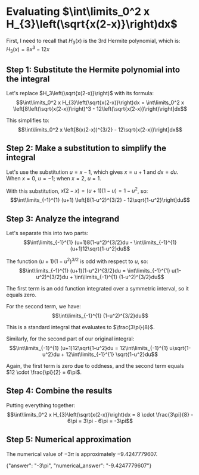 # Evaluating $\int\limits_0^2 x H_{3}\left(\sqrt{x(2-x)}\right)dx$

First, I need to recall that $H_3(x)$ is the 3rd Hermite polynomial, which is:
$H_3(x) = 8x^3 - 12x$

## Step 1: Substitute the Hermite polynomial into the integral
Let's replace $H_3\left(\sqrt{x(2-x)}\right)$ with its formula:
$$\int\limits_0^2 x H_{3}\left(\sqrt{x(2-x)}\right)dx = \int\limits_0^2 x \left[8\left(\sqrt{x(2-x)}\right)^3 - 12\left(\sqrt{x(2-x)}\right)\right]dx$$

This simplifies to:
$$\int\limits_0^2 x \left[8(x(2-x))^{3/2} - 12\sqrt{x(2-x)}\right]dx$$

## Step 2: Make a substitution to simplify the integral
Let's use the substitution $u = x-1$, which gives $x = u+1$ and $dx = du$.
When $x = 0$, $u = -1$; when $x = 2$, $u = 1$.

With this substitution, $x(2-x) = (u+1)(1-u) = 1-u^2$, so:
$$\int\limits_{-1}^{1} (u+1) \left[8(1-u^2)^{3/2} - 12\sqrt{1-u^2}\right]du$$

## Step 3: Analyze the integrand
Let's separate this into two parts:
$$\int\limits_{-1}^{1} (u+1)8(1-u^2)^{3/2}du - \int\limits_{-1}^{1} (u+1)12\sqrt{1-u^2}du$$

The function $(u+1)(1-u^2)^{3/2}$ is odd with respect to $u$, so:
$$\int\limits_{-1}^{1} (u+1)(1-u^2)^{3/2}du = \int\limits_{-1}^{1} u(1-u^2)^{3/2}du + \int\limits_{-1}^{1} (1-u^2)^{3/2}du$$

The first term is an odd function integrated over a symmetric interval, so it equals zero.

For the second term, we have:
$$\int\limits_{-1}^{1} (1-u^2)^{3/2}du$$

This is a standard integral that evaluates to $\frac{3\pi}{8}$.

Similarly, for the second part of our original integral:
$$\int\limits_{-1}^{1} (u+1)12\sqrt{1-u^2}du = 12\int\limits_{-1}^{1} u\sqrt{1-u^2}du + 12\int\limits_{-1}^{1} \sqrt{1-u^2}du$$

Again, the first term is zero due to oddness, and the second term equals $12 \cdot \frac{\pi}{2} = 6\pi$.

## Step 4: Combine the results
Putting everything together:
$$\int\limits_0^2 x H_{3}\left(\sqrt{x(2-x)}\right)dx = 8 \cdot \frac{3\pi}{8} - 6\pi = 3\pi - 6\pi = -3\pi$$

## Step 5: Numerical approximation
The numerical value of $-3\pi$ is approximately $-9.4247779607$.

{"answer": "-3\\pi", "numerical_answer": "-9.4247779607"}